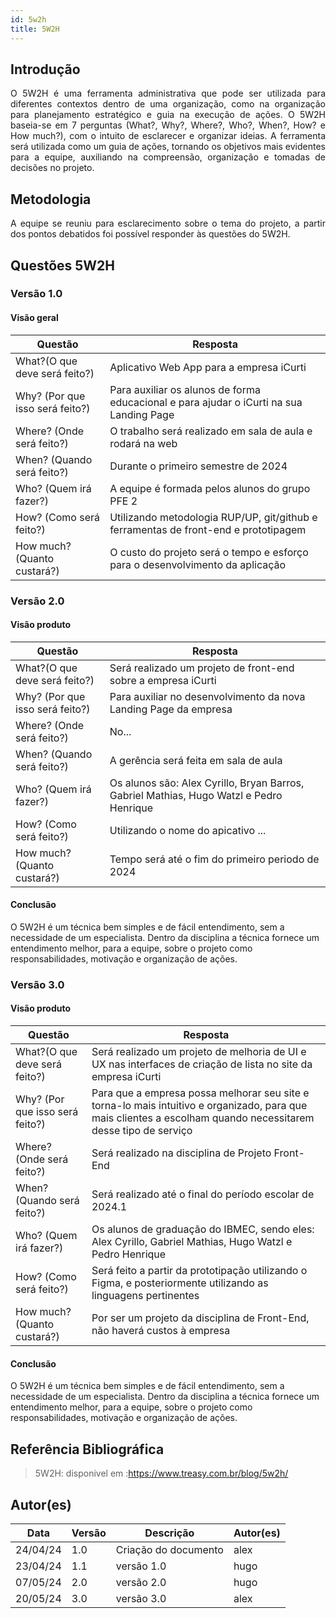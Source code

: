 ```yaml
---
id: 5w2h
title: 5W2H
---
```


## Introdução

<p align = "justify">
    O 5W2H é uma ferramenta administrativa  que pode ser utilizada para diferentes contextos dentro de uma organização, como na organização para planejamento estratégico e guia na execução de ações. O 5W2H baseia-se em 7 perguntas (What?, Why?, Where?, Who?, When?, How? e How much?), com o intuito de esclarecer e organizar ideias. A ferramenta será utilizada como um guia de ações, tornando os objetivos mais evidentes para a equipe, auxiliando na compreensão, organização e tomadas de decisões no projeto.
</p>

## Metodologia

<p align = "justify">
    A equipe se reuniu para esclarecimento sobre o tema do projeto, a partir dos pontos debatidos foi possível responder às questões do 5W2H.  
</p>

## Questões 5W2H

### Versão 1.0

#### Visão geral

| Questão                         | Resposta                                                                                |
| ------------------------------- | --------------------------------------------------------------------------------------- |
| What?(O que deve será feito?)   | Aplicativo Web App para a empresa iCurti                                                |
| Why? (Por que isso será feito?) | Para auxiliar os alunos de forma educacional e para ajudar o iCurti na sua Landing Page |
| Where? (Onde será feito?)       | O trabalho será realizado em sala de aula e rodará na web                               |
| When? (Quando será feito?)      | Durante o primeiro semestre de 2024                                                     |
| Who? (Quem irá fazer?)          | A equipe é formada pelos alunos do grupo PFE 2                                          |
| How? (Como será feito?)         | Utilizando metodologia RUP/UP, git/github e ferramentas de front-end e prototipagem     |
| How much? (Quanto custará?)     | O custo do projeto será o tempo e esforço para o desenvolvimento da aplicação           |

### Versão 2.0

#### Visão produto

| Questão                         | Resposta                                                                                |
| ------------------------------- | --------------------------------------------------------------------------------------- |
| What?(O que deve será feito?)   | Será realizado um projeto de front-end sobre a empresa iCurti                           |
| Why? (Por que isso será feito?) | Para auxiliar no desenvolvimento da nova Landing Page da empresa                        |
| Where? (Onde será feito?)       | No...                                                                                   |
| When? (Quando será feito?)      | A gerência será feita em sala de aula                                                   |
| Who? (Quem irá fazer?)          | Os alunos são: Alex Cyrillo, Bryan Barros, Gabriel Mathias, Hugo Watzl e Pedro Henrique |
| How? (Como será feito?)         | Utilizando o nome do apicativo ...                                                      |
| How much? (Quanto custará?)     | Tempo será até o fim do primeiro periodo de 2024                                        |

#### Conclusão

O 5W2H é um técnica bem simples e de fácil entendimento, sem a necessidade de um especialista. Dentro da disciplina a técnica fornece um entendimento melhor, para a equipe, sobre o projeto como responsabilidades, motivação e organização de ações.

### Versão 3.0

#### Visão produto

| Questão                         | Resposta                                                                                                                                                       |
| ------------------------------- | -------------------------------------------------------------------------------------------------------------------------------------------------------------- |
| What?(O que deve será feito?)   | Será realizado um projeto de melhoria de UI e UX nas interfaces de criação de lista no site da empresa iCurti                                                  |
| Why? (Por que isso será feito?) | Para que a empresa possa melhorar seu site e torna-lo mais intuitivo e organizado, para que mais clientes a escolham quando necessitarem desse tipo de serviço |
| Where? (Onde será feito?)       | Será realizado na disciplina de Projeto Front-End                                                                                                              |
| When? (Quando será feito?)      | Será realizado até o final do período escolar de 2024.1                                                                                                        |
| Who? (Quem irá fazer?)          | Os alunos de graduação do IBMEC, sendo eles: Alex Cyrillo, Gabriel Mathias, Hugo Watzl e Pedro Henrique                                                        |
| How? (Como será feito?)         | Será feito a partir da prototipação utilizando o Figma, e posteriormente utilizando as linguagens pertinentes                                                  |
| How much? (Quanto custará?)     | Por ser um projeto da disciplina de Front-End, não haverá custos à empresa                                                                                     |

#### Conclusão

O 5W2H é um técnica bem simples e de fácil entendimento, sem a necessidade de um especialista. Dentro da disciplina a técnica fornece um entendimento melhor, para a equipe, sobre o projeto como responsabilidades, motivação e organização de ações.

## Referência Bibliográfica

> 5W2H: disponivel em :https://www.treasy.com.br/blog/5w2h/

## Autor(es)

| Data     | Versão | Descrição            | Autor(es) |
| -------- | ------ | -------------------- | --------- |
| 24/04/24 | 1.0    | Criação do documento | alex      |
| 23/04/24 | 1.1    | versão 1.0           | hugo      |
| 07/05/24 | 2.0    | versão 2.0           | hugo      |
| 20/05/24 | 3.0    | versão 3.0           | alex      |
